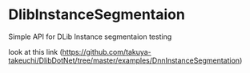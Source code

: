 # DlibInstanceSegmentaion
Simple API for DLib Instance segmentaion testing



look at this link (https://github.com/takuya-takeuchi/DlibDotNet/tree/master/examples/DnnInstanceSegmentation)
